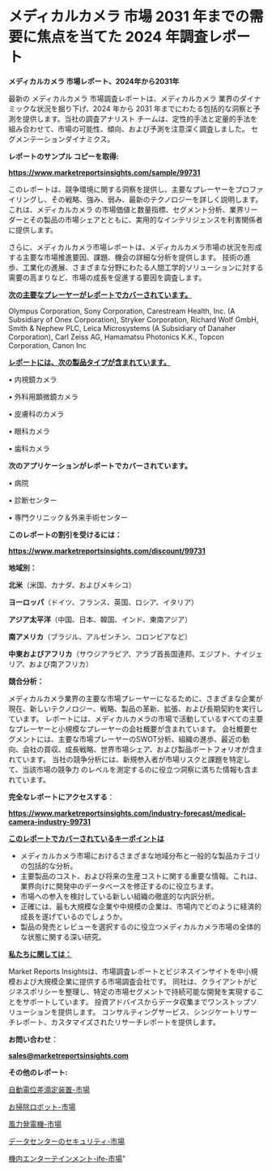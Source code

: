   # メディカルカメラ 市場 2031 年までの需要に焦点を当てた 2024 年調査レポート

<strong>メディカルカメラ 市場レポート、2024年から2031年</strong>

最新の メディカルカメラ 市場調査レポートは、メディカルカメラ 業界のダイナミックな状況を掘り下げ、2024 年から 2031 年までにわたる包括的な洞察と予測を提供します。当社の調査アナリスト チームは、定性的手法と定量的手法を組み合わせて、市場の可能性、傾向、および予測を注意深く調査しました。 セグメンテーションダイナミクス。



<strong>レポートのサンプル コピーを取得:</strong> <a href=https://www.marketreportsinsights.com/sample/99731>

<strong><u>https://www.marketreportsinsights.com/sample/99731</u></strong></a>

このレポートは、競争環境に関する洞察を提供し、主要なプレーヤーをプロファイリングし、その戦略、強み、弱み、最新のテクノロジーを詳しく説明します。 これは、メディカルカメラ の市場価値と数量指標、セグメント分析、業界リーダーとその製品の市場シェアとともに、実用的なインテリジェンスを利害関係者に提供します。

さらに、メディカルカメラ市場レポートは、メディカルカメラ市場の状況を形成する主要な市場推進要因、課題、機会の詳細な分析を提供します。 技術の進歩、工業化の進展、さまざまな分野にわたる人間工学的ソリューションに対する需要の高まりなど、市場の成長を促進する要因を調査します。



<strong><u>次の主要なプレーヤーがレポートでカバーされています。</u></strong>

Olympus Corporation, Sony Corporation, Carestream Health, Inc. (A Subsidiary of Onex Corporation), Stryker Corporation, Richard Wolf GmbH, Smith & Nephew PLC, Leica Microsystems (A Subsidiary of Danaher Corporation), Carl Zeiss AG, Hamamatsu Photonics K.K., Topcon Corporation, Canon Inc



<strong><u><b>レポートには、次の製品タイプが含まれています。</b></u></strong>

• 内視鏡カメラ

• 外科用顕微鏡カメラ

• 皮膚科のカメラ

• 眼科カメラ

• 歯科カメラ



<strong><b>次のアプリケーションがレポートでカバーされています。</b></strong>

• 病院

• 診断センター

• 専門クリニック＆外来手術センター



<strong><b>このレポートの割引を受けるには：</b></strong><a href=https://www.marketreportsinsights.com/discount/99731>

<strong><u>https://www.marketreportsinsights.com/discount/99731</u></strong></a>



<strong>地域別：</strong>



<strong>北米</strong>（米国、カナダ、およびメキシコ）



<strong>ヨーロッパ</strong>（ドイツ、フランス、英国、ロシア、イタリア）



<strong>アジア太平洋</strong>（中国、日本、韓国、インド、東南アジア）



<strong>南アメリカ</strong>（ブラジル、アルゼンチン、コロンビアなど）



<strong>中東およびアフリカ</strong>（サウジアラビア、アラブ首長国連邦、エジプト、ナイジェリア、および南アフリカ）



<strong>競合分析：</strong>

メディカルカメラ業界の主要な市場プレーヤーになるために、さまざまな企業が現在、新しいテクノロジー、戦略、製品の革新、拡張、および長期契約を実行しています。 レポートには、メディカルカメラの市場で活動しているすべての主要なプレーヤーと小規模なプレーヤーの会社概要が含まれています。 会社概要セグメントには、主要な市場プレーヤーのSWOT分析、組織の進歩、最近の動向、会社の買収、成長戦略、世界市場シェア、および製品ポートフォリオが含まれています。 当社の競争分析には、新規参入者が市場リスクと課題を特定して、当該市場の競争力 のレベルを測定するのに役立つ洞察に満ちた情報も含まれています。



<strong>完全なレポートにアクセスする</strong>：

<a href=https://www.marketreportsinsights.com/industry-forecast/medical-camera-industry-99731>

<strong><u>https://www.marketreportsinsights.com/industry-forecast/medical-camera-industry-99731</u></strong></a>



<strong><u><b>このレポートでカバーされているキーポイントは</b></u></strong>
<ul>
  <li>メディカルカメラ市場におけるさまざまな地域分布と一般的な製品カテゴリの包括的な分析。</li>
  <li>主要製品のコスト、および将来の生産コストに関する重要な情報。これは、業界向けに開発中のデータベースを修正するのに役立ちます。</li>
  <li>市場への参入を検討している新しい組織の徹底的な内訳分析。</li>
  <li>正確には、最も大規模な企業や中規模の企業は、市場内でどのように経済的成長を遂げているのでしょうか。</li>
  <li>製品の発売とレビューを選択するのに役立つメディカルカメラ市場の全体的な状態に関する深い研究。</li>
</ul>


<strong><u><b>私たちに関しては：</b></u></strong>

Market Reports Insightsは、市場調査レポートとビジネスインサイトを中小規模および大規模企業に提供する市場調査会社です。 同社は、クライアントがビジネスポリシーを整理し、特定の市場セグメントで持続可能な開発を実現することをサポートしています。 投資アドバイスからデータ収集までワンストップソリューションを提供します。 コンサルティングサービス、シンジケートリサーチレポート、カスタマイズされたリサーチレポートを提供します。



<strong><b>お問い合わせ</b></strong>：

<a href=mailto:sales@marketreportsinsights.com>

<strong><u>sales@marketreportsinsights.com</u></strong></a>



<strong>その他のレポート:</strong>

<a href=https://www.linkedin.com/pulse/自動電位差滴定装置-市場-2023-年のダイナミクスとビジネストレンド-2030-pr-news-hub-6nr7c/>自動電位差滴定装置-市場</a>

<a href=https://www.linkedin.com/pulse/お掃除ロボット-市場-2023-swot-分析と最新イノベーション-2030-hr0lf/>お掃除ロボット-市場</a>

<a href=https://www.linkedin.com/pulse/風力発電機-市場-2023-swot-分析と最新イノベーション-2030-pr-news-hub-7nd9f/>風力発電機-市場</a>

<a href=https://www.linkedin.com/pulse/データセンターのセキュリティ-市場-2023-収益と成長ドライバー-2030-7bitf/>データセンターのセキュリティ-市場</a>

<a href=https://www.linkedin.com/pulse/機内エンターテインメント-ife-市場-2030-年までの需要に焦点を当てた-r4rwc/>機内エンターテインメント-ife-市場</a>"
